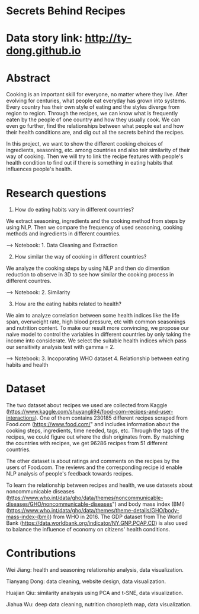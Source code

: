 # Secrets Behind Recipes
# Data story link: http://ty-dong.github.io

# Abstract
Cooking is an important skill for everyone, no matter where they live. After evolving for centuries, what people eat everyday has grown into systems. Every country has their own style of eating and the styles diverge from region to region. Through the recipes, we can know what is frequently eaten by the people of one country and how they usually cook. We can even go further, find the relationships between what people eat and how their health conditions are, and dig out all the secrets behind the recipes.

In this project, we want to show the different cooking choices of ingredients, seasoning, etc. among countries and also teir similarity of their way of cooking. Then we will try to link the recipe features with people's health condition to find out if there is something in eating habits that influences people's health. 

# Research questions
1) How do eating habits vary in different countries?
 
  We extract seasoning, ingredients and the cooking method from steps by using    NLP. Then we compare the frequency of used seasoning, cooking methods and   ingredients in different countries.

  --> Notebook: 1. Data Cleaning and Extraction
  
  
2) How similar the way of cooking in different countries?
  
  We analyze the cooking steps by using NLP and then do dimention reduction to observe in 3D to see how similar the cooking process in different countres.
  
  --> Notebook: 2. Similarity


3) How are the eating habits related to health?
  
  We aim to analyze correlation between some health indices like the life span, overweight rate, high blood pressure, etc with common seasonings and nutrition content. To make our result more convincing, we propose our naive model to control the variables in different countries by only taking the income into considerate. We select the suitable health indices which pass our sensitivity analysis test with gamma = 2.

  --> Notebook: 3. Incoporating WHO dataset 4. Relationship between eating habits and health
  
  
# Dataset
The two dataset about recipes we used are collected from Kaggle (https://www.kaggle.com/shuyangli94/food-com-recipes-and-user-interactions). One of them contains 230185 different recipes scraped from Food.com (https://www.food.com/" and includes information about the cooking steps, ingredients, time needed, tags, etc. Through the tags of the recipes, we could figure out where the dish originates from. By matching the countries with recipes, we get 96286 recipes from 51 different countries.

The other dataset is about ratings and comments on the recipes by the users of Food.com. The reviews and the corresponding recipe id enable NLP analysis of people's feedback towards recipes. 

To learn the relationship between recipes and health, we use datasets about noncommunicable diseases (https://www.who.int/data/gho/data/themes/noncommunicable-diseases/GHO/noncommunicable-diseases") and body mass index (BMI) (https://www.who.int/data/gho/data/themes/theme-details/GHO/body-mass-index-(bmi)) from WHO in 2016. The GDP dataset from The World Bank (https://data.worldbank.org/indicator/NY.GNP.PCAP.CD) is also used to balance the influence of economy on citizens' health conditions.


# Contributions

Wei Jiang: health and seasoning relationship analysis, data visualization.

Tianyang Dong: data cleaning, website design, data visualization.

Huajian Qiu: similarity analsysis using PCA and t-SNE, data visualization.

Jiahua Wu: deep data cleaning, nutrition choropleth map, data visualization.
